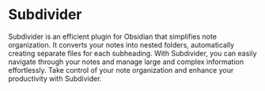 # Subdivider

Subdivider is an efficient plugin for Obsidian that simplifies note organization. It converts your notes into nested folders, automatically creating separate files for each subheading. With Subdivider, you can easily navigate through your notes and manage large and complex information effortlessly. Take control of your note organization and enhance your productivity with Subdivider.

